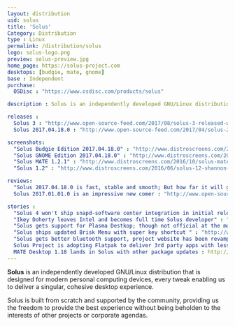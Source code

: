 ```yaml
---
layout: distribution
uid: solus
title: 'Solus'
Category: Distribution
type : Linux
permalink: /distribution/solus
logo: solus-logo.png
preview: solus-preview.jpg
home_page: https://solus-project.com
desktops: [budgie, mate, gnome]
base : Independent
purchase:
  OSDisc : "https://www.osdisc.com/products/solus"

description : Solus is an independently developed GNU/Linux distribution that is designed for modern personal computing devices, every tweak enabling us to deliver a singular, cohesive desktop experience. Stories and updates on Solus

releases :
  Solus 3 : "http://www.open-source-feed.com/2017/08/solus-3-released-with-budgie-desktop.html"
  Solus 2017.04.18.0 : "http://www.open-source-feed.com/2017/04/solus-201704180-snapshot-released.html"

screenshots:
  "Solus Budgie Edition 2017.04.18.0" : "http://www.distroscreens.com/2017/04/solus-201704180-budgie-screenshots.html"
  "Solus GNOME Edition 2017.04.18.0" : "http://www.distroscreens.com/2017/04/solus-gnome-edition-201704180.html"
  "Solus MATE 1.2.1" : "http://www.distroscreens.com/2016/10/solus-mate-121-shannon-screenshots.html"
  "Solus 1.2" : "http://www.distroscreens.com/2016/06/solus-12-shannon-screenshots.html"

reviews:
  "Solus 2017.04.18.0 is fast, stable and smooth; But how far it will go" : "http://www.open-source-feed.com/2017/05/solus-201704180-is-stable-fast-and.html"
  Solus 2017.01.01.0 is an impressive new comer : "http://www.open-source-feed.com/2017/02/solus-201701010-is-impressive-new-comer.html"

stories :
  "Solus 4 won't ship snapd-software center integration in initial release" : "http://www.open-source-feed.com/2018/02/solus-4-wont-ship-snapd-support-in.html"
  "Ikey Doherty leaves Intel and becomes full time Solus developer" : "http://www.open-source-feed.com/2017/06/ikey-doherty-leaves-intel-and-becomes.html"
  "Solus gets support for Plasma Destkop; though not official at the moment" : "http://www.open-source-feed.com/2017/05/solus-gets-support-for-plasma-destkop.html" 
  "Solus ships updated Brisk Menu with super key shortcut " : "http://www.open-source-feed.com/2017/05/solus-ships-updated-brisk-menu-with.html"
  "Solus gets better bluetooth support, project website has been revamped and other updates" : "http://www.open-source-feed.com/2017/05/solus-gets-better-bluetooth-support.html"
  Solus Project is adopting Flatpak to deliver 3rd party apps with less pain : http://www.open-source-feed.com/2017/01/solus-project-is-adopting-flatpak-to.html
  MATE Desktop 1.18 lands in Solus with other package updates : http://www.open-source-feed.com/2017/03/mate-desktop-118-lands-in-solus-with.html
---
```


**Solus** is an independently developed GNU/Linux distribution that is designed for modern personal 
computing devices, every tweak enabling us to deliver a singular, cohesive desktop experience.

Solus is built from scratch and supported by the community, providing us the freedom to provide the 
best experience without being beholden to the interests of other projects or corporate agendas.
